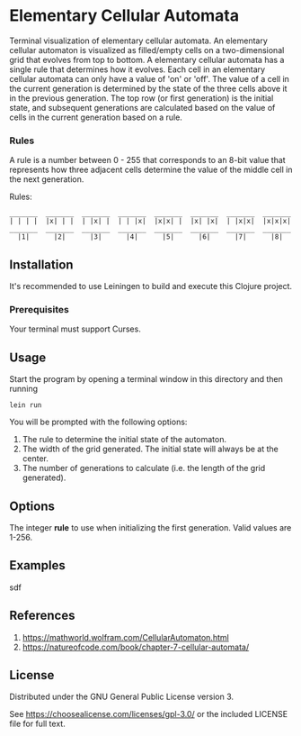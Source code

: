 # Elementary Cellular Automata

Terminal visualization of elementary cellular automata.
An elementary cellular automaton is visualized as filled/empty cells on a two-dimensional grid that evolves from top to bottom.  A elementary cellular automata has a single rule that determines how it evolves.
Each cell in an elementary cellular automata can only have a value of 'on' or 'off'.
The value of a cell in the current generation is determined by the state of the three cells above it in the previous generation.
The top row (or first generation) is the initial state, and subsequent generations are calculated based on the value of cells in the current generation based on a rule.

### Rules
A rule is a number between 0 - 255 that corresponds to an 8-bit value that represents how three adjacent cells determine the value of the middle cell in the next generation.

Rules:
```
_______  _______  _______  _______  _______  _______  _______  _______
| | | |  |x| | |  | |x| |  | | |x|  |x|x| |  |x| |x|  | |x|x|  |x|x|x|
_______  _______  _______  _______  _______  _______  _______  _______
  |1|      |2|      |3|      |4|      |5|      |6|      |7|      |8|  
```

## Installation

It's recommended to use Leiningen to build and execute this Clojure project.

### Prerequisites
Your terminal must support Curses.

## Usage
Start the program by opening a terminal window in this directory and then running

`lein run`

You will be prompted with the following options:
1. The rule to determine the initial state of the automaton.
1. The width of the grid generated.  The initial state will always be at the center.
1. The number of generations to calculate (i.e. the length of the grid generated).

## Options

The integer **rule** to use when initializing the first generation. Valid values are 1-256.

## Examples
sdf

## References

1. https://mathworld.wolfram.com/CellularAutomaton.html
1. https://natureofcode.com/book/chapter-7-cellular-automata/

## License

Distributed under the GNU General Public License version 3.

See https://choosealicense.com/licenses/gpl-3.0/ or the included LICENSE file for full text.
